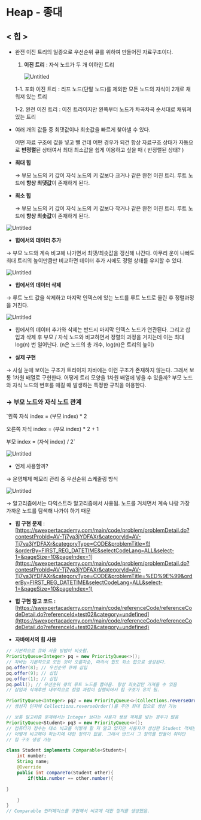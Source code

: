 # Heap - 종대

## < 힙 >

- 완전 이진 트리의 일종으로 우선순위 큐를 위하여 만들어진 자료구조이다.
    1. **이진 트리** : 자식 노드가 두 개 이하인 트리
        
        ![Untitled](Heap%20-%20%E1%84%8C%E1%85%A9%E1%86%BC%20b362e/Untitled.png)
        
    
    1-1. 포화 이진 트리 : 리프 노드(단말 노드)를 제외한 모든 노드의 자식이 2개로 채워져 있는 트리
    
    1-2. 완전 이진 트리 : 이진 트리이지만 왼쪽부터 노드가 차곡차곡 순서대로 채워져 있는 트리
    
- 여러 개의 값들 중 최댓값이나 최솟값을 빠르게 찾아낼 수 있다.
    
    어떤 자료 구조에 값을 넣고 뺄 건데 어떤 경우가 되건 항상 자료구조 상태가 자동으로 **반정렬**된 상태여서 최대 최소값을 쉽게 이용하고 싶을 때 ( 반정렬된 상태? )
    

- **최대 힙**
    
    → 부모 노드의 키 값이 자식 노드의 키 값보다 크거나 같은 완전 이진 트리. 루트 노드에 **항상 최댓값**이 존재하게 된다.
    
- **최소 힙**
    
    → 부모 노드의 키 값이 자식 노드의 키 값보다 작거나 같은 완전 이진 트리. 루트 노드에 **항상 최솟값**이 존재하게 된다.
    

![Untitled](Heap%20-%20%E1%84%8C%E1%85%A9%E1%86%BC%20b362e/Untitled%201.png)

- **힙에서의 데이터 추가**

→ 부모 노드와 계속 비교해 나가면서 최댓/최솟값을 갱신해 나간다. 아무리 운이 나빠도 최대 트리의 높이만큼만 비교하면 데이터 추가 시에도 정렬 상태를 유지할 수 있다.

![Untitled](Heap%20-%20%E1%84%8C%E1%85%A9%E1%86%BC%20b362e/Untitled%202.png)

- **힙에서의 데이터 삭제**

→ 루트 노드 값을 삭제하고 마지막 인덱스에 있는 노드를 루트 노드로 올린 후 정렬과정을 거친다.

![Untitled](Heap%20-%20%E1%84%8C%E1%85%A9%E1%86%BC%20b362e/Untitled%203.png)

- 힙에서의 데이터 추가와 삭제는 반드시 마지막 인덱스 노드가 연관된다. 그리고 삽입과 삭제 후 부모 / 자식 노드와 비교하면서 정렬의 과정을 거치는데 이는 최대 log(n) 번 일어난다. (n은 노드의 총 개수, log(n)은 트리의 높이)

- **실제 구현**

→ 사실 눈에 보이는 구조가 트리이지 자바에는 이런 구조가 존재하지 않는다. 그래서 보통 1차원 배열로 구현한다. 어떻게 트리 모양을 1차원 배열에 넣을 수 있을까? 부모 노드와 자식 노드의 번호를 매길 때 발생하는 특정한 규칙을 이용한다.

### → **부모 노드와 자식 노드 관계**

`왼쪽 자식 index = (부모 index) * 2

오른쪽 자식 index = (부모 index) * 2 + 1

부모 index = (자식 index) / 2`

![Untitled](Heap%20-%20%E1%84%8C%E1%85%A9%E1%86%BC%20b362e/Untitled%204.png)

- 언제 사용할까?

→ 운영체제 메모리 관리 중 우선순위 스케줄링 방식

![Untitled](Heap%20-%20%E1%84%8C%E1%85%A9%E1%86%BC%20b362e/Untitled%205.png)

 → 알고리즘에서는 다익스트라 알고리즘에서 사용됨. 노드를 거치면서 계속 나랑 가장 가까운 노드를 탐색해 나가야 하기 때문

- **힙 구현 문제**  :  [https://swexpertacademy.com/main/code/problem/problemDetail.do?contestProbId=AV-Tj7ya3jYDFAXr&categoryId=AV-Tj7ya3jYDFAXr&categoryType=CODE&problemTitle=힙&orderBy=FIRST_REG_DATETIME&selectCodeLang=ALL&select-1=&pageSize=10&pageIndex=1](https://swexpertacademy.com/main/code/problem/problemDetail.do?contestProbId=AV-Tj7ya3jYDFAXr&categoryId=AV-Tj7ya3jYDFAXr&categoryType=CODE&problemTitle=%ED%9E%99&orderBy=FIRST_REG_DATETIME&selectCodeLang=ALL&select-1=&pageSize=10&pageIndex=1)
- **힙 구현 참고 코드 :** [https://swexpertacademy.com/main/code/referenceCode/referenceCodeDetail.do?referenceId=test02&category=undefined](https://swexpertacademy.com/main/code/referenceCode/referenceCodeDetail.do?referenceId=test02&category=undefined)

- **자바에서의 힙 사용**

```java
// 기본적으로 큐와 사용 방법이 비슷함.
PriorityQueue<Integer> pq = new PriorityQueue<>();
// 자바는 기본적으로 모든 것이 오름차순, 따라서 힙도 최소 힙으로 생성된다.
pq.offer(8); // 우선순위 큐에 삽입
pq.offer(9); // 삽입
pq.offer(1); // 삽입
pq.poll(); // 우선순위 큐의 루트 노드를 뽑아옴. 항상 최솟값만 가져올 수 있음
// 삽입과 삭제후엔 내부적으로 정렬 과정이 실행되어서 힙 구조가 유지 됨.

PriorityQueue<Integer> pq2 = new PriorityQueue<>(Collections.reverseOrder());
// 생성자 인자에 Collections.reverseOrder()를 주면 최대 힙으로 생성 가능

// 보통 알고리즘 문제에서는 Integer 보다는 사용자 생성 객체를 넣는 경우가 많음
PriorityQueue<Student> pq3 = new PriorityQueue<>();
// 컴퓨터가 정수는 대소 비교를 어떻게 할 지 알고 있지만 사용자가 생성한 Student 객체는
// 어떻게 비교해야 하는지에 대한 정의가 없음. 그래서 반드시 그 정의를 만들어 줘야만 
// 힙 구조 생성 가능

class Student implements Comparable<Student>{
	int number;
	String name;
	@Override
	public int compareTo(Student other){
		if(this.number == other.number){

}

	}
}
// Comparable 인터페이스를 구현해서 비교에 대한 정의를 생성했음.
```
